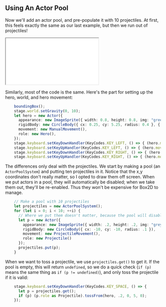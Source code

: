 ## Using An Actor Pool

Now we'll add an actor pool, and pre-populate it with 10 projectiles.  At first,
this feels exactly the same as our last example, but then we run out of
projectiles!

<iframe src="./game_02.iframe.html"></iframe>

Similarly, most of the code is the same.  Here's the part for setting up the
hero, world, and hero movement:

```typescript
    boundingBox();
    stage.world.setGravity(0, 10);
    let hero = new Actor({
      appearance: new ImageSprite({ width: 0.8, height: 0.8, img: "green_ball.png" }),
      rigidBody: new CircleBody({ cx: 0.25, cy: 5.25, radius: 0.4 }, { density: 2, disableRotation: true }),
      movement: new ManualMovement(),
      role: new Hero(),
    });
    stage.keyboard.setKeyDownHandler(KeyCodes.KEY_LEFT, () => { (hero.movement as ManualMovement).setAbsoluteVelocity(-5, hero.rigidBody.getVelocity().y); });
    stage.keyboard.setKeyUpHandler(KeyCodes.KEY_LEFT, () => { (hero.movement as ManualMovement).setAbsoluteVelocity(0, hero.rigidBody.getVelocity().y); });
    stage.keyboard.setKeyDownHandler(KeyCodes.KEY_RIGHT, () => { (hero.movement as ManualMovement).setAbsoluteVelocity(5, hero.rigidBody.getVelocity().y); });
    stage.keyboard.setKeyUpHandler(KeyCodes.KEY_RIGHT, () => { (hero.movement as ManualMovement).setAbsoluteVelocity(0, hero.rigidBody.getVelocity().y); });
```

The differences only deal with the projectiles.  We start by making a pool (an
`ActorPoolSystem`) and putting ten projectiles in it.  Notice that the x,y
coordinates don't really matter, so I opted to draw them off screen.  When we
put actors in a pool, they will automatically be disabled; when we take them
out, they'll be re-enabled.  Thus they won't be expensive for Box2D to manage.

```typescript
    // Make a pool with 10 projectiles
    let projectiles = new ActorPoolSystem();
    for (let i = 0; i < 10; ++i) {
      // Where we put them doesn't matter, because the pool will disable them
      let p = new Actor({
        appearance: new ImageSprite({ width: .2, height: .2, img: "grey_ball.png" }),
        rigidBody: new CircleBody({ cx: -10, cy: -10, radius: .1 }),
        movement: new ProjectileMovement(),
        role: new Projectile()
      });
      projectiles.put(p);
    }
```

When we want to toss a projectile, we use `projectiles.get()` to get it.  If the
pool is empty, this will return `undefined`, so we do a quick check (`if (p)`
means the same thing as `if (p != undefined)`), and only toss the projectile if
it is valid:

```typescript
    stage.keyboard.setKeyDownHandler(KeyCodes.KEY_SPACE, () => {
      let p = projectiles.get();
      if (p) (p.role as Projectile).tossFrom(hero, .2, 0, 5, 0);
    });
```
